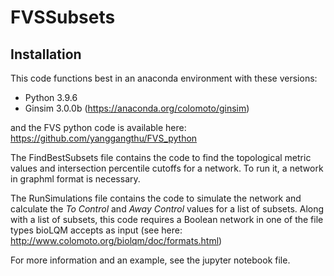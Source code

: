 # FVSSubsets
## Installation
This code functions best in an anaconda environment with these versions:
- Python 3.9.6
- Ginsim 3.0.0b (https://anaconda.org/colomoto/ginsim)

and the FVS python code is available here: https://github.com/yanggangthu/FVS_python

The FindBestSubsets file contains the code to find the topological metric values and intersection percentile cutoffs for a network. To run it, a network in graphml format is necessary.

The RunSimulations file contains the code to simulate the network and calculate the *To Control* and *Away Control* values for a list of subsets. Along with a list of subsets, this code requires a Boolean network in one of the file types bioLQM accepts as input (see here: http://www.colomoto.org/biolqm/doc/formats.html)

For more information and an example, see the jupyter notebook file.
